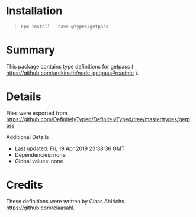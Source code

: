 # Installation
> `npm install --save @types/getpass`

# Summary
This package contains type definitions for getpass ( https://github.com/arekinath/node-getpass#readme ).

# Details
Files were exported from https://github.com/DefinitelyTyped/DefinitelyTyped/tree/master/types/getpass

Additional Details
 * Last updated: Fri, 19 Apr 2019 23:38:36 GMT
 * Dependencies: none
 * Global values: none

# Credits
These definitions were written by Claas Ahlrichs <https://github.com/claasahl>.
